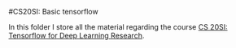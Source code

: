#CS20SI: Basic tensorflow

In this folder I store all the material regarding the course [CS 20SI: Tensorflow for Deep Learning Research](https://web.stanford.edu/class/cs20si/index.html).
